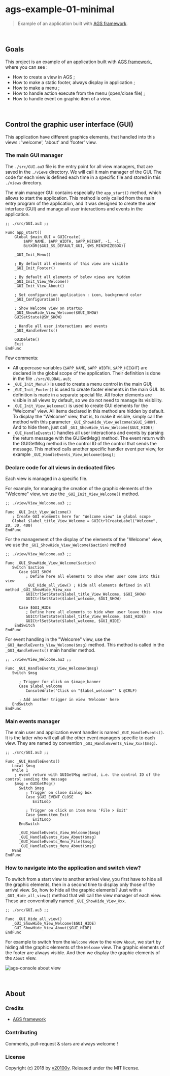 ags-example-01-minimal
=======================

> Example of an application built with [AGS framework](https://autoit-gui-skeleton.github.io/).


<br/>


## Goals

This project is an example of an application built with [AGS framework](https://autoit-gui-skeleton.github.io/), where you can see :

- How to create a view in AGS ;
- How to make a static footer, always display in application ;
- How to make a menu ;
- How to handle action execute from the menu (open/close file) ;
- How to handle event on graphic item of a view.


<br/>


## Control the graphic user interface (GUI)

This application have different graphics elements, that handled into this views : 'welcome', 'about' and 'footer' view.

### The main GUI manager

The `./src/GUI.au3` file is the entry point for all view managers, that are saved in the `./views` directory. We will call it main manager of the GUI. The code for each view is defined each time in a specific file and stored in this `./views` directory.

The main manager GUI contains especially the `app_start()` method, which allows to start the application. This method is only called from the main entry program of the application, and it was designed to create the user interface (GUI) and manage all user interactions and events in the application.

```autoit
;; ./src/GUI.au3 ;;

Func app_start()
	Global $main_GUI = GUICreate( _ 
	    $APP_NAME, $APP_WIDTH, $APP_HEIGHT, -1, -1, _ 
	    BitXOR($GUI_SS_DEFAULT_GUI, $WS_MINIMIZEBOX))

	_GUI_Init_Menu()

	; By default all elements of this view are visible
	_GUI_Init_Footer()

	; By default all elements of below views are hidden
	_GUI_Init_View_Welcome()
	_GUI_Init_View_About()

	; Set configuration application : icon, background color
	_GUI_Configuration()

	; Show Welcome view on startup
	_GUI_ShowHide_View_Welcome($GUI_SHOW)
	GUISetState(@SW_SHOW)

	; Handle all user interactions and events
	_GUI_HandleEvents()

	GUIDelete()
	Exit
EndFunc
```

Few comments:

- All uppercase variables (`$APP_NAME`, `$APP_WIDTH`, `$APP_HEIGHT`) are declared in the global scope of the application. Their definition is done in the file `./src/GLOBAL.au3`;
- `_GUI_Init_Menu()` is used to create a menu control in the main GUI;
- `_GUI_Init_Footer()` is used to create footer elements in the main GUI. Its definition is made in a separate special file. All footer elements are visible in all views by default, so we do not need to manage its visibility.
- `_GUI_Init_View_Welcome()` is used to create GUI elements for the “Welcome” view. All items declared in this method are hidden by default. To display the “Welcome” view, that is, to make it visible, simply call the method with this parameter `_GUI_ShowHide_View_Welcome($GUI_SHOW)`. And to hide them, just call `_GUI_ShowHide_View_Welcome($GUI_HIDE)`;
- `_GUI_HandleEvents()` handles all user interactions and events by parsing the return message with the GUIGetMsg() method. The event return with the GUIGetMsg method is the control ID of the control that sends the message. This method calls another specific handler event per view, for example `_GUI_HandleEvents_View_Welcome($msg)`;


### Declare code for all views in dedicated files

Each view is managed in a specific file.

For example, for managing the creation of the graphic elements of the "Welcome" view, we use the `_GUI_Init_View_Welcome()` method.

```autoit
;; ./view/View_Welcome.au3 ;;

Func _GUI_Init_View_Welcome()
   ; Create GUI elements here for "Welcome view" in global scope
   Global $label_title_View_Welcome = GUICtrlCreateLabel("Welcome", 20, 30, 400)
EndFunc
```

For the management of the display of the elements of the "Welcome" view, we use the `_GUI_ShowHide_View_Welcome($action)` method

```autoit
;; ./view/View_Welcome.au3 ;;

Func _GUI_ShowHide_View_Welcome($action)
   Switch $action
      Case $GUI_SHOW
         ; Define here all elements to show when user come into this view
         _GUI_Hide_all_view() ; Hide all elements defined in all method _GUI_ShowHide_View_xxx
         GUICtrlSetState($label_title_View_Welcome, $GUI_SHOW)
         GUICtrlSetState($label_welcome, $GUI_SHOW)

      Case $GUI_HIDE
         ; Define here all elements to hide when user leave this view
         GUICtrlSetState($label_title_View_Welcome, $GUI_HIDE)
         GUICtrlSetState($label_welcome, $GUI_HIDE)
    EndSwitch
EndFunc
```

For event handling in the "Welcome" view, use the `_GUI_HandleEvents_View_Welcome($msg)` method. This method is called in the `_GUI_HandleEvents()` main handler method.

```autoit
;; ./view/View_Welcome.au3 ;;

Func _GUI_HandleEvents_View_Welcome($msg)
   Switch $msg

      ; Trigger for click on $image_banner
      Case $label_welcome
         ConsoleWrite('Click on "$label_welcome"' & @CRLF)

      ; Add another trigger in view 'Welcome' here
   EndSwitch
EndFunc
```


### Main events manager

The main user and application event handler is named `_GUI_HandleEvents()`. It is the latter who will call all the other event managers specific to each view. They are named by convention `_GUI_HandleEvents_View_Xxx($msg)`.

```autoit
;; ./src/GUI.au3 ;;

Func _GUI_HandleEvents()
   Local $msg
   While 1
    ; event return with GUIGetMsg method, i.e. the control ID of the control sending the message
    $msg = GUIGetMsg()
      Switch $msg
         ; Trigger on close dialog box
         Case $GUI_EVENT_CLOSE
            ExitLoop

         ; Trigger on click on item menu 'File > Exit'
         Case $menuitem_Exit
            ExitLoop
      EndSwitch

      _GUI_HandleEvents_View_Welcome($msg)
      _GUI_HandleEvents_View_About($msg)
      _GUI_HandleEvents_Menu_File($msg)
      _GUI_HandleEvents_Menu_About($msg)
   WEnd
EndFunc
```


### How to navigate into the application and switch view?

To switch from a start view to another arrival view, you first have to hide all the graphic elements, then in a second time to display only those of the arrival view. So, how to hide all the graphic elements? Just with a `_GUI_Hide_all_view()` method that will call the view manager of each view. These are conventionally named `_GUI_ShowHide_View_Xxx`.

```autoit
;; ./src/GUI.au3 ;;

Func _GUI_Hide_all_view()
   _GUI_ShowHide_View_Welcome($GUI_HIDE)
   _GUI_ShowHide_View_About($GUI_HIDE)
EndFunc
```

For example to switch from the `Welcome` view to the view `About`, we start by hiding all the graphic elements of the `Welcome` view. The graphic elements of the footer are always visible. And then we display the graphic elements of the `About` view.

![ags-console about view](./docs/images/ags-example-01-minimal_views.gif)


<br/>

## About

### Credits

- [AGS framework](https://autoit-gui-skeleton.github.io/)

### Contributing

Comments, pull-request & stars are always welcome !


### License

Copyright (c) 2018 by [v20100v](https://github.com/v20100v). Released under the MIT license.
